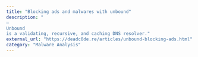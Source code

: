 ```yaml
---
title: "Blocking ads and malwares with unbound"
description: "
–
Unbound
is a validating, recursive, and caching DNS resolver."
external_url: "https://deadc0de.re/articles/unbound-blocking-ads.html"
category: "Malware Analysis"
---
```

